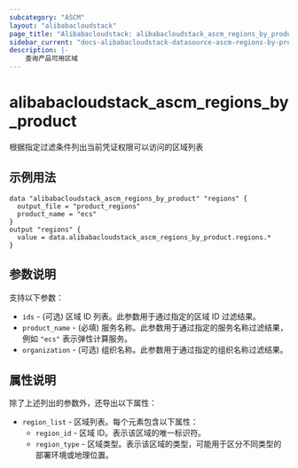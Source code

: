 ```yaml
---
subcategory: "ASCM"
layout: "alibabacloudstack"
page_title: "Alibabacloudstack: alibabacloudstack_ascm_regions_by_product"
sidebar_current: "docs-alibabacloudstack-datasource-ascm-regions-by-product"
description: |-
    查询产品可用区域
---
```


# alibabacloudstack_ascm_regions_by_product

根据指定过滤条件列出当前凭证权限可以访问的区域列表

## 示例用法

```
data "alibabacloudstack_ascm_regions_by_product" "regions" {
  output_file = "product_regions"
  product_name = "ecs"
}
output "regions" {
  value = data.alibabacloudstack_ascm_regions_by_product.regions.*
}
```

## 参数说明

支持以下参数：

* `ids` - (可选) 区域 ID 列表。此参数用于通过指定的区域 ID 过滤结果。
* `product_name` - (必填) 服务名称。此参数用于通过指定的服务名称过滤结果，例如 `"ecs"` 表示弹性计算服务。
* `organization` - (可选) 组织名称。此参数用于通过指定的组织名称过滤结果。

## 属性说明

除了上述列出的参数外，还导出以下属性：

* `region_list` - 区域列表。每个元素包含以下属性：
    * `region_id` - 区域 ID。表示该区域的唯一标识符。
    * `region_type` - 区域类型。表示该区域的类型，可能用于区分不同类型的部署环境或地理位置。

